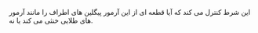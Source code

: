 این شرط کنترل می کند که آیا قطعه ای از این آرمور پیگلین های اطراف را مانند آرمور های طلایی خنثی می کند یا نه.